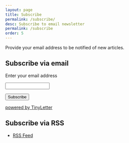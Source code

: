 ```yaml
---
layout: page
title: Subscribe
permalink: /subscribe/
desc: Subscribe to email newsletter
permalink: /subscribe
order: 5
---
```


Provide your email address to be notified of new articles.

## Subscribe via email
 <form class="emailSubscribeForm"
    action="https://tinyletter.com/jackbarker"
    method="post"
    target="popupwindow"
    onsubmit="window.open('https://tinyletter.com/jackbarker', 'popupwindow', 'scrollbars=yes,width=800,height=600');return true">
    <p>
        <label for="tlemail">Enter your email address</label>
    </p>
    <p>
        <input type="text" style="width:140px" name="email" id="tlemail" />
    </p>
    <input type="hidden" value="1" name="embed"/>
    <input type="submit" value="Subscribe" />
    <p class="poweredByTL">
        <a href="https://tinyletter.com" target="_blank">powered by TinyLetter</a>
    </p>
 </form>


## Subscribe via RSS
<ul>
    <li><a href="{{ "/feed.xml" | prepend: site.baseurl }}">RSS Feed</a></li>
</ul>